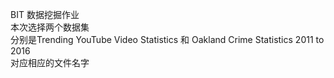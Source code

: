 BIT 数据挖掘作业  
本次选择两个数据集  
分别是Trending YouTube Video Statistics 和 Oakland Crime Statistics 2011 to 2016  
对应相应的文件名字
